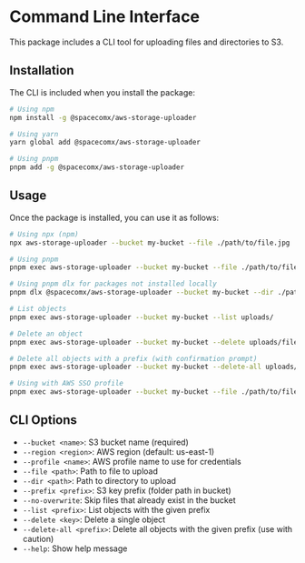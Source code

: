 # Command Line Interface

This package includes a CLI tool for uploading files and directories to S3.

## Installation

The CLI is included when you install the package:

```bash
# Using npm
npm install -g @spacecomx/aws-storage-uploader

# Using yarn
yarn global add @spacecomx/aws-storage-uploader

# Using pnpm
pnpm add -g @spacecomx/aws-storage-uploader
```

## Usage

Once the package is installed, you can use it as follows:

```bash
# Using npx (npm)
npx aws-storage-uploader --bucket my-bucket --file ./path/to/file.jpg

# Using pnpm
pnpm exec aws-storage-uploader --bucket my-bucket --file ./path/to/file.jpg

# Using pnpm dlx for packages not installed locally
pnpm dlx @spacecomx/aws-storage-uploader --bucket my-bucket --dir ./path/to/directory --prefix uploads/my-dir

# List objects
pnpm exec aws-storage-uploader --bucket my-bucket --list uploads/

# Delete an object
pnpm exec aws-storage-uploader --bucket my-bucket --delete uploads/file.jpg

# Delete all objects with a prefix (with confirmation prompt)
pnpm exec aws-storage-uploader --bucket my-bucket --delete-all uploads/temp/

# Using with AWS SSO profile
pnpm exec aws-storage-uploader --bucket my-bucket --file ./path/to/file.jpg --profile your-sso-profile
```

## CLI Options

- `--bucket <name>`: S3 bucket name (required)
- `--region <region>`: AWS region (default: us-east-1)
- `--profile <name>`: AWS profile name to use for credentials
- `--file <path>`: Path to file to upload
- `--dir <path>`: Path to directory to upload
- `--prefix <prefix>`: S3 key prefix (folder path in bucket)
- `--no-overwrite`: Skip files that already exist in the bucket
- `--list <prefix>`: List objects with the given prefix
- `--delete <key>`: Delete a single object
- `--delete-all <prefix>`: Delete all objects with the given prefix (use with caution)
- `--help`: Show help message